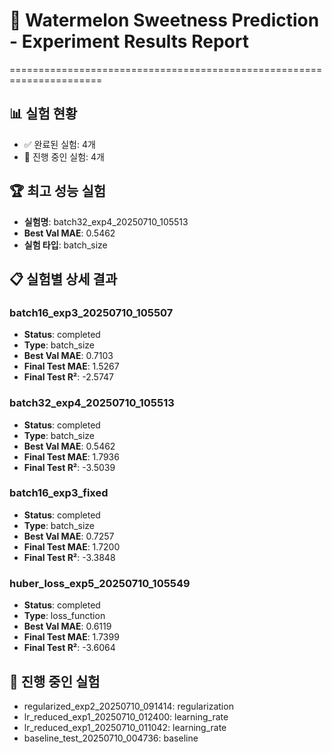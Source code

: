 # 🍉 Watermelon Sweetness Prediction - Experiment Results Report
======================================================================

## 📊 실험 현황
- ✅ 완료된 실험: 4개
- 🔄 진행 중인 실험: 4개

## 🏆 최고 성능 실험
- **실험명**: batch32_exp4_20250710_105513
- **Best Val MAE**: 0.5462
- **실험 타입**: batch_size

## 📋 실험별 상세 결과
### batch16_exp3_20250710_105507
- **Status**: completed
- **Type**: batch_size
- **Best Val MAE**: 0.7103
- **Final Test MAE**: 1.5267
- **Final Test R²**: -2.5747

### batch32_exp4_20250710_105513
- **Status**: completed
- **Type**: batch_size
- **Best Val MAE**: 0.5462
- **Final Test MAE**: 1.7936
- **Final Test R²**: -3.5039

### batch16_exp3_fixed
- **Status**: completed
- **Type**: batch_size
- **Best Val MAE**: 0.7257
- **Final Test MAE**: 1.7200
- **Final Test R²**: -3.3848

### huber_loss_exp5_20250710_105549
- **Status**: completed
- **Type**: loss_function
- **Best Val MAE**: 0.6119
- **Final Test MAE**: 1.7399
- **Final Test R²**: -3.6064

## 🔄 진행 중인 실험
- regularized_exp2_20250710_091414: regularization
- lr_reduced_exp1_20250710_012400: learning_rate
- lr_reduced_exp1_20250710_011042: learning_rate
- baseline_test_20250710_004736: baseline

